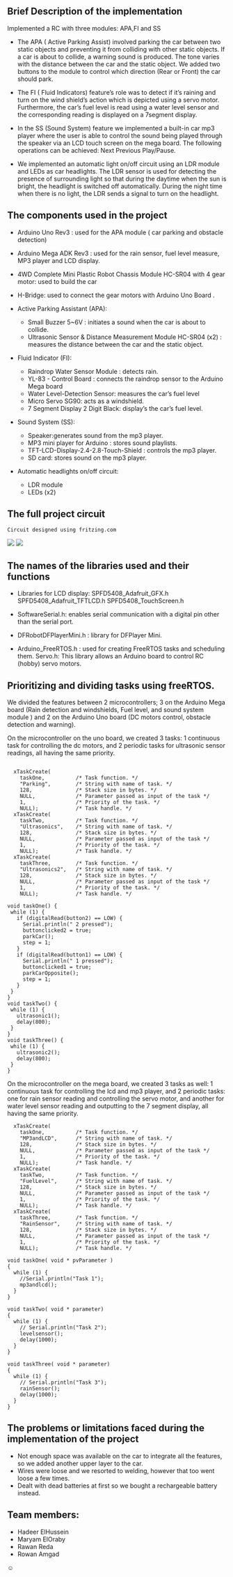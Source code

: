 
## Brief Description of the implementation

Implemented a RC with three modules: APA,FI and SS

 - The APA ( Active Parking Assist) involved parking the car between two static objects and preventing it from colliding with other static objects. If a car is about to collide, a warning sound is produced. The tone varies with the distance between the car and the static object.
We added two buttons to the module to control which direction (Rear or Front) the car should park.
	
-  The FI ( Fluid Indicators) feature’s role was to detect if it’s raining and turn on the wind shield’s action which is depicted using a servo motor. Furthermore, the car’s fuel level is read using a water level sensor and the corresponding reading is displayed on a 7segment display.  

-  In the SS (Sound System) feature we implemented a built-in car mp3 player where the user is able to control the sound being played through the speaker via an LCD touch screen on the mega board. The following operations can be achieved:
Next 
Previous 
Play/Pause.

-  We implemented an automatic light on/off circuit using an LDR module and LEDs as car headlights. The LDR sensor is used for detecting the presence of surrounding light so that during the daytime when the sun is bright, the headlight is switched off automatically. During the night time when there is no light, the LDR sends a signal to turn on the headlight.


## The components used in the project

- Arduino Uno Rev3 : used for the APA module ( car parking and obstacle detection)

- Arduino Mega ADK Rev3 : used for the rain sensor, fuel level measure, MP3 player and LCD display. 

- 4WD Complete Mini Plastic Robot Chassis Module HC-SR04 with 4 gear motor: used  to build the car

- H-Bridge: used to connect the gear motors with Arduino Uno Board .



- Active Parking Assistant (APA):

  - Small Buzzer 5~6V : initiates a sound when the car is about to collide.
  - Ultrasonic Sensor & Distance Measurement Module HC-SR04 (x2) : measures the distance between the car and the static object. 


- Fluid Indicator (FI): 

  - Raindrop Water Sensor Module : detects rain.
  - YL-83 - Control Board : connects the raindrop sensor to the Arduino Mega board 
  - Water Level-Detection Sensor: measures the car’s fuel level
  - Micro Servo SG90: acts as a windshield.
  - 7 Segment Display 2 Digit Black: display’s the car’s fuel level.

- Sound System (SS):

  - Speaker:generates sound from the mp3 player.
  - MP3 mini player for Arduino : stores sound playlists.
  - TFT-LCD-Display-2.4-2.8-Touch-Shield : controls the mp3 player. 
  - SD card: stores sound on the mp3 player.

- Automatic headlights on/off circuit:
  - LDR module
  - LEDs (x2)
 
 
## The full project circuit

	Circuit designed using fritzing.com
 
<img src="https://github.com/mareloraby/Wheels-On-The-Road/blob/main/MegaCode/mega_bb.jpg" />


<img src="https://github.com/mareloraby/Wheels-On-The-Road/blob/main/parking/Uno_bb.jpg" />



## The names of the libraries used and their functions
- Libraries for LCD display:
  SPFD5408_Adafruit_GFX.h
  SPFD5408_Adafruit_TFTLCD.h
  SPFD5408_TouchScreen.h

- SoftwareSerial.h:  enables serial communication with a digital pin other than the serial port. 

- DFRobotDFPlayerMini.h : library for DFPlayer Mini.

- Arduino_FreeRTOS.h : used for creating FreeRTOS tasks and scheduling them. 
Servo.h: This library allows an Arduino board to control RC (hobby) servo motors. 



## Prioritizing and dividing tasks using freeRTOS.

We divided the features between 2 microcontrollers; 3 on the Arduino Mega board (Rain detection and windshields, Fuel level, and sound system module  ) and 2 on the Arduino Uno board (DC motors control, obstacle detection and warning).

On the microcontroller on the uno board, we created 3 tasks: 1 continuous task for controlling the dc motors, and 2 periodic tasks for ultrasonic sensor readings, all having the same priority.
```

  xTaskCreate(
    taskOne,          /* Task function. */
    "Parking",        /* String with name of task. */
    128,              /* Stack size in bytes. */
    NULL,             /* Parameter passed as input of the task */
    1,                /* Priority of the task. */
    NULL);            /* Task handle. */
  xTaskCreate(
    taskTwo,          /* Task function. */
    "Ultrasonics",    /* String with name of task. */
    128,              /* Stack size in bytes. */
    NULL,             /* Parameter passed as input of the task */
    1,                /* Priority of the task. */
    NULL);            /* Task handle. */
  xTaskCreate(
    taskThree,        /* Task function. */
    "Ultrasonics2",   /* String with name of task. */
    128,              /* Stack size in bytes. */
    NULL,             /* Parameter passed as input of the task */
    1,                /* Priority of the task. */
    NULL);            /* Task handle. */
 ```
 ```
void taskOne() {
  while (1) {
    if (digitalRead(button2) == LOW) {
      Serial.println(" 2 pressed");
      buttonclicked2 = true;
      parkCar();
      step = 1;
    }
    if (digitalRead(button1) == LOW) {
      Serial.println(" 1 pressed");
      buttonclicked1 = true;
      parkCarOpposite();
      step = 1;
    }
  }
}
void taskTwo() {
  while (1) {
    ultrasonic1();
    delay(800);
  }
}
void taskThree() {
  while (1) {
    ultrasonic2();
    delay(800);
  }
}

```

On the microcontroller on the mega board, we created 3 tasks as well: 1 continuous task for controlling the lcd and mp3 player, and 2 periodic tasks: one for rain sensor reading and controlling the servo motor, and another for water level sensor reading and outputting to the 7 segment display, all having the same priority.

```
  xTaskCreate(
    taskOne,          /* Task function. */
    "MP3andLCD",      /* String with name of task. */
    128,              /* Stack size in bytes. */
    NULL,             /* Parameter passed as input of the task */
    1,                /* Priority of the task. */
    NULL);            /* Task handle. */
  xTaskCreate(
    taskTwo,          /* Task function. */
    "FuelLevel",      /* String with name of task. */
    128,              /* Stack size in bytes. */
    NULL,             /* Parameter passed as input of the task */
    1,                /* Priority of the task. */
    NULL);            /* Task handle. */
  xTaskCreate(
    taskThree,        /* Task function. */
    "RainSensor",     /* String with name of task. */
    128,              /* Stack size in bytes. */
    NULL,             /* Parameter passed as input of the task */
    1,                /* Priority of the task. */
    NULL);            /* Task handle. */
```
```
void taskOne( void * pvParameter )
{
  while (1) {
    //Serial.println("Task 1");
    mp3andlcd();
  }
}

void taskTwo( void * parameter)
{
  while (1) {
    // Serial.println("Task 2");
    levelsensor();
    delay(1000);
  }
}

void taskThree( void * parameter)
{
  while (1) {
    // Serial.println("Task 3");
    rainSensor();
    delay(1000);
  }
}

```

## The problems or limitations faced during the implementation of the project

- Not enough space was available on the car to integrate all the features, so we added another upper layer to the car. 
- Wires were loose and we resorted to welding, however that too went loose a few times. 
- Dealt with dead batteries at first so we bought a rechargeable battery instead. 

## Team members:
- Hadeer ElHussein
- Maryam ElOraby
- Rawan Reda
- Rowan Amgad



☺

